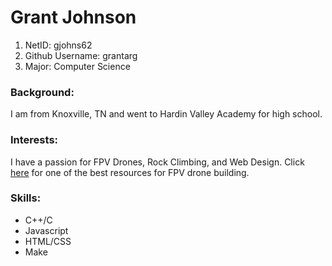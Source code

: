 # Grant Johnson

1. NetID: gjohns62
1. Github Username: grantarg
1. Major: Computer Science

### Background:

I am from Knoxville, TN and went to Hardin Valley Academy for high school. 

### Interests:

I have a passion for FPV Drones, Rock Climbing, and Web Design. Click [here](https://www.fpvknowitall.com/) for one of the best resources for FPV drone building.

### Skills:

+ C++/C
+ Javascript
+ HTML/CSS
+ Make
